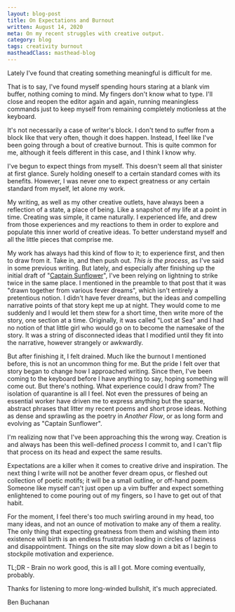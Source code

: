 ```yaml
---
layout: blog-post
title: On Expectations and Burnout
written: August 14, 2020
meta: On my recent struggles with creative output.
category: blog
tags: creativity burnout
mastheadClass: masthead-blog
---
```


Lately I've found that creating something meaningful is difficult for me.

That is to say, I've found myself spending hours staring at a blank vim buffer, nothing coming to mind. My fingers don't know what to type. I'll close and reopen the editor again and again, running meaningless commands just to keep myself from remaining completely motionless at the keyboard.

It's not necessarily a case of writer's block. I don't tend to suffer from a block like that very often, though it does happen. Instead, I feel like I've been going through a bout of creative burnout. This is quite common for me, although it feels different in this case, and I think I know why.

I've begun to expect things from myself. This doesn't seem all that sinister at first glance. Surely holding oneself to a certain standard comes with its benefits. However, I was never one to expect greatness or any certain standard from myself, let alone my work.

My writing, as well as my other creative outlets, have always been a reflection of a state, a place of being. Like a snapshot of my life at a point in time. Creating was simple, it came naturally. I experienced life, and drew from those experiences and my reactions to them in order to explore and populate this inner world of creative ideas. To better understand myself and all the little pieces that comprise me.

My work has always had this kind of flow to it; to experience first, and then to draw from it. Take in, and then push out. _This is the process_, as I've said in some previous writing. But lately, and especially after finishing up the initial draft of "[Captain Sunflower](/prose/2020/07/06/Captain-Sunflower/)", I've been relying on lightning to strike twice in the same place. I mentioned in the preamble to that post that it was "drawn together from various fever dreams", which isn't entirely a pretentious notion. I didn't have fever dreams, but the ideas and compelling narrative points of that story kept me up at night. They would come to me suddenly and I would let them stew for a short time, then write more of the story, one section at a time. Originally, it was called "Lost at Sea" and I had no notion of that little girl who would go on to become the namesake of the story. It was a string of disconnected ideas that I modified until they fit into the narrative, however strangely or awkwardly.

But after finishing it, I felt drained. Much like the burnout I mentioned before, this is not an uncommon thing for me. But the pride I felt over that story began to change how I approached writing. Since then, I've been coming to the keyboard before I have anything to say, hoping something will come out. But there's nothing. What experience could I draw from? The isolation of quarantine is all I feel. Not even the pressures of being an essential worker have driven me to express anything but the sparse, abstract phrases that litter my recent poems and short prose ideas. Nothing as dense and sprawling as the poetry in _Another Flow_, or as long form and evolving as "Captain Sunflower".

I'm realizing now that I've been approaching this the wrong way. Creation is and always has been this well-defined _process_ I commit to, and I can't flip that process on its head and expect the same results.

Expectations are a killer when it comes to creative drive and inspiration. The next thing I write will not be another fever dream opus, or fleshed out collection of poetic motifs; it will be a small outline, or off-hand poem. Someone like myself can't just open up a vim buffer and expect something enlightened to come pouring out of my fingers, so I have to get out of that habit.

For the moment, I feel there's too much swirling around in my head, too many ideas, and not an ounce of motivation to make any of them a reality. The only thing that expecting greatness from them and wishing them into existence will birth is an endless frustration leading in circles of laziness and disappointment. Things on the site may slow down a bit as I begin to stockpile motivation and experience.

TL;DR - Brain no work good, this is all I got. More coming eventually, probably.

Thanks for listening to more long-winded bullshit, it's much appreciated.

<div class="attrib">
Ben Buchanan
</div>
